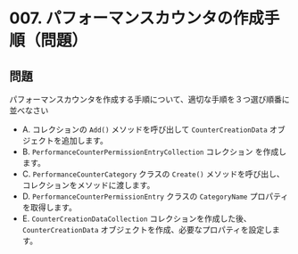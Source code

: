 # 007. パフォーマンスカウンタの作成手順（問題）

## 問題

パフォーマンスカウンタを作成する手順について、適切な手順を３つ選び順番に並べなさい

* A. コレクションの `Add()` メソッドを呼び出して `CounterCreationData` オブジェクトを追加します。
* B. `PerformanceCounterPermissionEntryCollection` コレクション を作成します。
* C. `PerformanceCounterCategory` クラスの `Create()` メソッドを呼び出し、コレクションをメソッドに渡します。
* D. `PerformanceCounterPermissionEntry` クラスの `CategoryName` プロパティを取得します。
* E. `CounterCreationDataCollection` コレクションを作成した後、 `CounterCreationData` オブジェクトを作成、必要なプロパティを設定します。
